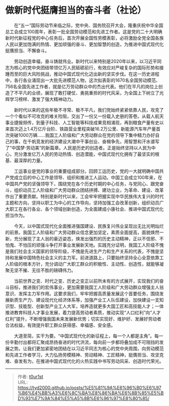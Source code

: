 # 做新时代挺膺担当的奋斗者（社论）


　　在“五一”国际劳动节来临之际，党中央、国务院召开大会，隆重庆祝中华全国总工会成立100周年，表彰一批全国劳动模范和先进工作者。这是党的二十大明确新时代新征程党的中心任务后，首次开展全国性劳模表彰，必将激励全党全国各族人民以更加饱满的热情、更加顽强的奋斗、更加智慧的创造，为推进中国式现代化挺膺担当、不懈奋斗。

　　劳动创造幸福，奋斗铸就伟业。新时代以来特别是2020年以来，以习近平同志为核心的党中央团结带领亿万人民砥砺前行，有效应对严峻复杂的国际形势和接踵而至的巨大风险挑战，推动中国式现代化迈出新的坚实步伐。在这一历史进程中，各行各业涌现出一大批先进模范人物，这次拟表彰的1670名全国劳动模范、756名全国先进工作者，就是亿万劳动群众中的杰出代表。他们在平凡的岗位上创造了不平凡的业绩，展现了敢打硬仗、勇挑重担的时代风采，为全国上下树立了光辉学习榜样、激发了强大精神动力。

　　新时代以来的这些年极不寻常、极不平凡，我们党始终紧紧依靠人民，攻克了一个个看似不可攻克的难关险阻，交出了一份又一份载入史册的答卷。从载人航天事业捷报频传，到量子科技、人工智能等科技成果竞相涌现，再到粮食产量有史以来首次迈上1.4万亿斤台阶、铁路营业里程突破16.2万公里、新能源汽车年产量首次突破1000万辆……我国工人阶级和广大劳动群众在党的领导下集中精力办好自己的事，在千帆竞发的经济建设大潮中干事创业、奋楫争先，用智慧和汗水谱写了“中国梦·劳动美”的新篇章。人民是历史的创造者。正是始终坚持以人民为中心，充分激发亿万人民的劳动热情、创造潜能，中国式现代化拥有了最坚实的根基、最深厚的力量。

　　工运事业是党的事业的重要组成部分。回顾工运历史，党的一大就明确中国共产党成立后的中心工作是领导、组织和推进工人运动。中国工会成立100年来，在中国共产党的坚强领导下，围绕党在各个历史时期的中心任务，与党同心、跟党奋斗，组织动员工人阶级和广大劳动群众团结拼搏、建功立业，为革命、建设、改革作出了重要贡献。特别是新时代以来，工会牢牢把握实现中华民族伟大复兴的时代主题和方向，坚持以职工为中心的工作导向，坚持加强工会改革创新，组织动员广大职工在各行各业、各个领域创新创造，为全面建成小康社会、推进中国式现代化担当作为。

　　今天，以中国式现代化全面推进强国建设、民族复兴伟业呈现出无比光明灿烂的前景。我国工人阶级和广大劳动群众信念更加坚定，素质全面提高，面貌焕然一新，充分展现了主人翁的豪迈姿态，焕发出强烈的历史主动精神，正以不信邪、不怕鬼、不怕压的顽强斗争打开事业发展新天地。实践充分证明，我国工人阶级不愧是我们社会主义国家的领导阶级，不愧是先进生产力和生产关系的代表，不愧是坚持和发展中国特色社会主义的主力军。前进道路上，只要始终坚持全心全意依靠工人阶级的根本方针，充分调动广大职工群众的积极性、主动性、创造性，就能够凝聚无坚不摧、无往不胜的磅礴伟力。

　　当前世界之变、时代之变、历史之变正以前所未有的方式展开，实现我们的奋斗目标，推进我们的宏伟事业，更加需要我国工人阶级和广大劳动群众增强主人翁意识、发挥主力军作用。这要求我们，牢牢把握高质量发展这个首要任务，围绕发展新质生产力、建设现代化经济体系等，加强产业工人队伍建设，加快建设一支知识型、技能型、创新型产业工人大军，培养造就更多大国工匠和高技能人才；一体推进教育科技人才事业发展，着力提高劳动者素质，推动实现“人口红利”向“人才红利”提升，不断增强我国未来发展新优势；切实实现好、维护好、发展好劳动者合法权益，有效提升职工群众获得感、幸福感、安全感。

　　大道至简，实干为要。“中国式现代化的新征程上，每一个人都是主角”。每一份辛勤付出都将汇聚成昂扬奋进的时代洪流，每向前一步都将叠加成不可阻挡的发展之势。让我们更加紧密地团结在以习近平同志为核心的党中央周围，向劳动模范和先进工作者学习，大力弘扬劳模精神、劳动精神、工匠精神，挺膺担当、攻坚克难、奋发有为，在推进中国式现代化的火热实践中书写劳动风采、创造时代荣光。


---

> 作者: [t0ur1st](https://github.com/tyd2000)  
> URL: https://tyd2000.github.io/posts/%E5%81%9A%E6%96%B0%E6%97%B6%E4%BB%A3%E6%8C%BA%E8%86%BA%E6%8B%85%E5%BD%93%E7%9A%84%E5%A5%8B%E6%96%97%E8%80%85/  

